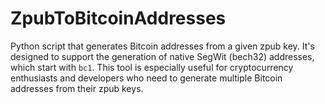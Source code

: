 # ZpubToBitcoinAddresses
Python script that generates Bitcoin addresses from a given zpub key. It's designed to support the generation of native SegWit (bech32) addresses, which start with `bc1`. This tool is especially useful for cryptocurrency enthusiasts and developers who need to generate multiple Bitcoin addresses from their zpub keys.
